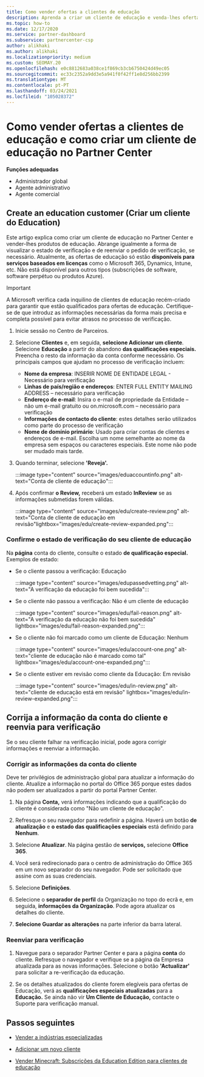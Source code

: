 ```yaml
---
title: Como vender ofertas a clientes de educação
description: Aprenda a criar um cliente de educação e venda-lhes ofertas no Partner Center. Inclui confirmar o estado de verificação do seu cliente de educação.
ms.topic: how-to
ms.date: 12/17/2020
ms.service: partner-dashboard
ms.subservice: partnercenter-csp
author: alikhaki
ms.author: alikhaki
ms.localizationpriority: medium
ms.custom: SEOMAY.20
ms.openlocfilehash: e0c8812683a038ce1f869cb3cb6750424d49ec05
ms.sourcegitcommit: ec33c2352a9dd3e5a941f0f42ff1e8d256bb2399
ms.translationtype: MT
ms.contentlocale: pt-PT
ms.lasthandoff: 03/24/2021
ms.locfileid: "105028372"
---
```

# <a name="how-to-sell-offers-to-education-customers-and-how-to-create-an-education-customer-in-partner-center"></a>Como vender ofertas a clientes de educação e como criar um cliente de educação no Partner Center

**Funções adequadas**

- Administrador global
- Agente administrativo
- Agente comercial

## <a name="create-an-education-customer"></a>Create an education customer (Criar um cliente do Education)

Este artigo explica como criar um cliente de educação no Partner Center e vender-lhes produtos de educação. Abrange igualmente a forma de visualizar o estado de verificação e de reenviar o pedido de verificação, se necessário. Atualmente, as ofertas de educação só estão **disponíveis para serviços baseados em licenças** como o Microsoft 365, Dynamics, Intune, etc. Não está disponível para outros tipos (subscrições de software, software perpétuo ou produtos Azure).

> [!IMPORTANT]
> A Microsoft verifica cada inquilino de clientes de educação recém-criado para garantir que estão qualificados para ofertas de educação.  Certifique-se de que introduz as informações necessárias da forma mais precisa e completa possível para evitar atrasos no processo de verificação.

1. Inicie sessão no Centro de Parceiros.

2. Selecione **Clientes** e, em seguida, **selecione Adicionar um cliente**. Selecione **Educação** a partir do abandono **das qualificações especiais.**  Preencha o resto da informação da conta conforme necessário.  Os principais campos que ajudam no processo de verificação incluem:

   - **Nome da empresa**: INSERIR NOME DE ENTIDADE LEGAL - Necessário para verificação
   - **Linhas de país/região e endereços**: ENTER FULL ENTITY MAILING ADDRESS – necessário para verificação
   - **Endereço de e-mail**: Insira o e-mail de propriedade da Entidade – não um e-mail gratuito ou on.microsoft.com – necessário para verificação
   - **Informações de contacto do cliente**: estes detalhes serão utilizados como parte do processo de verificação
   - **Nome de domínio primário**: Usado para criar contas de clientes e endereços de e-mail.  Escolha um nome semelhante ao nome da empresa sem espaços ou caracteres especiais.  Este nome não pode ser mudado mais tarde.

3. Quando terminar, selecione **'Reveja'.**

   :::image type="content" source="images/eduaccountinfo.png" alt-text="Conta de cliente de educação":::

4. Após confirmar **o Review,** receberá um estado **InReview** se as informações submetidas forem válidas. 

    :::image type="content" source="images/edu/create-review.png" alt-text="Conta de cliente de educação em revisão"lightbox="images/edu/create-review-expanded.png":::

### <a name="confirm-your-education-customers-verification-status"></a>Confirme o estado de verificação do seu cliente de educação

Na **página** conta do cliente, consulte o estado **de qualificação especial.**
Exemplos de estado:

- Se o cliente passou a verificação: Educação

   :::image type="content" source="images/edupassedvetting.png" alt-text="A verificação da educação foi bem sucedida":::

- Se o cliente não passou a verificação: Não é um cliente de educação

   :::image type="content" source="images/edu/fail-reason.png" alt-text="A verificação da educação não foi bem sucedida" lightbox="images/edu/fail-reason-expanded.png":::

- Se o cliente não foi marcado como um cliente de Educação: Nenhum

   :::image type="content" source="images/edu/account-one.png" alt-text="cliente de educação não é marcado como tal" lightbox="images/edu/account-one-expanded.png":::

- Se o cliente estiver em revisão como cliente da Educação: Em revisão

    :::image type="content" source="images/edu/in-review.png" alt-text="cliente de educação está em revisão" lightbox="images/edu/in-review-expanded.png":::

## <a name="correct-the-customer-account-info-and-resubmit-for-verification"></a>Corrija a informação da conta do cliente e reenvia para verificação

Se o seu cliente falhar na verificação inicial, pode agora corrigir informações e reenviar a informação.

### <a name="correct-the-customer-account-information"></a>Corrigir as informações da conta do cliente

Deve ter privilégios de administração global para atualizar a informação do cliente. Atualize a informação no portal do Office 365 porque estes dados não podem ser atualizados a partir do portal Partner Center.

1. Na página **Conta,** verá informações indicando que a qualificação do cliente é considerada como "Não um cliente de educação".

2. Refresque o seu navegador para redefinir a página. Haverá um botão **de atualização** e **o estado das qualificações especiais** está definido para **Nenhum**.

3. Selecione **Atualizar**. Na página gestão de **serviços,** selecione **Office 365**.

4. Você será redirecionado para o centro de administração do Office 365 em um novo separador do seu navegador. Pode ser solicitado que assine com as suas credenciais.

5. Selecione **Definições**.

6. Selecione o **separador de perfil** da Organização no topo do ecrã e, em seguida, **informações da Organização**. Pode agora atualizar os detalhes do cliente.

7. **Selecione Guardar as alterações** na parte inferior da barra lateral.  

### <a name="resubmit-for-verification"></a>Reenviar para verificação

1. Navegue para o separador Partner Center e para a página **conta** do cliente. Refresque o navegador e verifique se a página da Empresa atualizada para as novas informações. Selecione o botão **'Actualizar'** para solicitar a re-verificação da educação.

2. Se os detalhes atualizados do cliente forem elegíveis para ofertas de Educação, verá as **qualificações especiais atualizadas** para a **Educação.** Se ainda não vir **Um Cliente de Educação,** contacte o Suporte para verificação manual.

## <a name="next-steps"></a>Passos seguintes

- [Vender a indústrias especializadas](get-special-pricing-for-offers.md)

- [Adicionar um novo cliente](add-a-new-customer.md)

- [Vender Minecraft: Subscrições da Education Edition para clientes de educação](minecraft-subscriptions.md)
